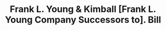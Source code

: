 ---
doi: 10.7916/D89K5P9W
date_other: '1916'
date_other_textual: '1916'
form: printed ephemera
genre:
- Invoices
name:
- Frank L. Young & Kimball [Frank L. Young Company Successors to]
object_in_context_url: https://biggert.cul.columbia.edu/items/view/ave_biggert_00382
subject_hierarchical_geographic:
- Boston, Massachusetts, United States
subject_name:
- Frank L. Young & Kimball [Frank L. Young Company Successors to]
title: Frank L. Young & Kimball [Frank L. Young Company Successors to]. Bill
sort_title: Frank L. Young & Kimball [Frank L. Young Company Successors to]. Bill
call_number: ave_biggert_00382
coordinates:
- 42.35805555555556,-71.06361111111111
pid: ave_biggert_00382
identifiers: ave_biggert_00382
thumbnail: https://derivativo-2.library.columbia.edu/iiif/2/ldpd:344100/full/!256,256/0/native.jpg
permalink: "/items/ave_biggert_00382/"
layout: iiif-image-page
---